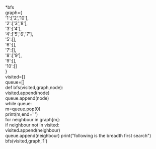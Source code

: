 *bfs<br>
graph={<br>
    '1':['2','10'],<br>
    '2':['3','8'],<br>
    '3':['4'],<br>
    '4':['5','6','7'],<br>
    '5':[],<br>
    '6':[],<br>
    '7':[],<br>
    '8':['9'],<br>
    '9':[],<br>
    '10':[]<br>
}<br>
visited=[]<br>
queue=[]<br>
def bfs(visited,graph,node):<br>
    visited.append(node)<br>
    queue.append(node)<br>
    while queue:<br>
        m=queue.pop(0)<br>
        print(m,end=' ')<br>
        for neighbour in graph[m]:<br>
            if neighbour not in visited:<br>
                visited.append(neighbour)<br>
                queue.append(neighbour)
print("following is the breadth first search")<br>
bfs(visited,graph,'1')<br>
<br>
